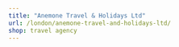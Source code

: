 ```yaml
---
title: "Anemone Travel & Holidays Ltd"
url: /london/anemone-travel-and-holidays-ltd/
shop: travel agency
---
```

